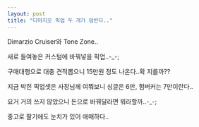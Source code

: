 ```yaml
---
layout: post
title: "디마지오 픽업 두 개가 덤빈다.."
---
```


Dimarzio Cruiser와 Tone Zone..

새로 들여놓은 커스텀에 바꿔넣을 픽업..-_-;

구매대행으로 대충 견적뽑으니 15만원 정도 나온다..확 지를까??

지금 박힌 픽업셋은 사장님께 여쭤보니 싱글은 6만, 험버커는 7만이란다..

요거 거의 쓰지 않았으니 돈으로 바꿔달라면 뭐라할까..-_-;

중고로 팔기에도 눈치가 있어 애매하다..


